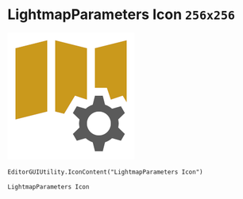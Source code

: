 # LightmapParameters Icon `256x256`
<img src="/img/LightmapParameters%20Icon.png" width=256 height=256>

``` CSharp
EditorGUIUtility.IconContent("LightmapParameters Icon")
```
```
LightmapParameters Icon
```
